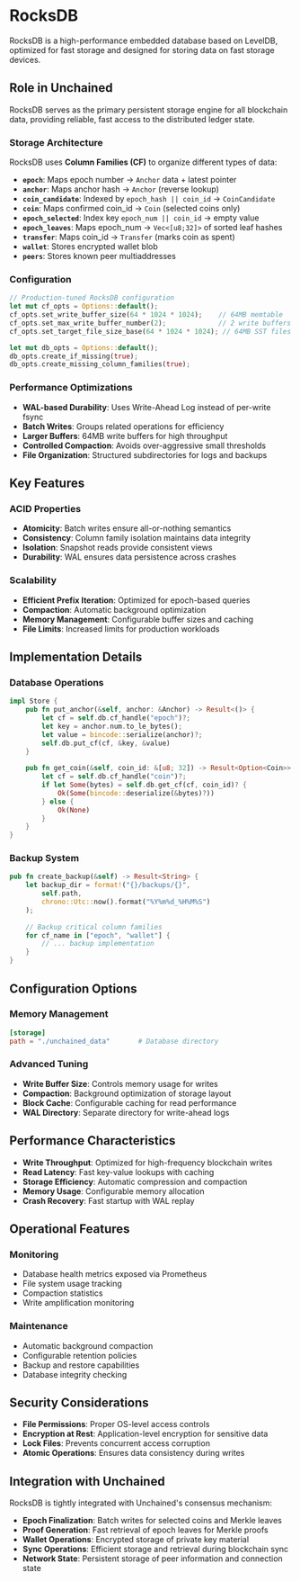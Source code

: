 # RocksDB

RocksDB is a high-performance embedded database based on LevelDB, optimized for fast storage and designed for storing data on fast storage devices.

## Role in Unchained

RocksDB serves as the primary persistent storage engine for all blockchain data, providing reliable, fast access to the distributed ledger state.

### Storage Architecture

RocksDB uses **Column Families (CF)** to organize different types of data:

- **`epoch`**: Maps epoch number → `Anchor` data + latest pointer
- **`anchor`**: Maps anchor hash → `Anchor` (reverse lookup)
- **`coin_candidate`**: Indexed by `epoch_hash || coin_id` → `CoinCandidate`
- **`coin`**: Maps confirmed coin_id → `Coin` (selected coins only)
- **`epoch_selected`**: Index key `epoch_num || coin_id` → empty value
- **`epoch_leaves`**: Maps epoch_num → `Vec<[u8;32]>` of sorted leaf hashes
- **`transfer`**: Maps coin_id → `Transfer` (marks coin as spent)
- **`wallet`**: Stores encrypted wallet blob
- **`peers`**: Stores known peer multiaddresses

### Configuration

```rust
// Production-tuned RocksDB configuration
let mut cf_opts = Options::default();
cf_opts.set_write_buffer_size(64 * 1024 * 1024);    // 64MB memtable
cf_opts.set_max_write_buffer_number(2);             // 2 write buffers
cf_opts.set_target_file_size_base(64 * 1024 * 1024); // 64MB SST files

let mut db_opts = Options::default();
db_opts.create_if_missing(true);
db_opts.create_missing_column_families(true);
```

### Performance Optimizations

- **WAL-based Durability**: Uses Write-Ahead Log instead of per-write fsync
- **Batch Writes**: Groups related operations for efficiency
- **Larger Buffers**: 64MB write buffers for high throughput
- **Controlled Compaction**: Avoids over-aggressive small thresholds
- **File Organization**: Structured subdirectories for logs and backups

## Key Features

### ACID Properties
- **Atomicity**: Batch writes ensure all-or-nothing semantics
- **Consistency**: Column family isolation maintains data integrity
- **Isolation**: Snapshot reads provide consistent views
- **Durability**: WAL ensures data persistence across crashes

### Scalability
- **Efficient Prefix Iteration**: Optimized for epoch-based queries
- **Compaction**: Automatic background optimization
- **Memory Management**: Configurable buffer sizes and caching
- **File Limits**: Increased limits for production workloads

## Implementation Details

### Database Operations

```rust
impl Store {
    pub fn put_anchor(&self, anchor: &Anchor) -> Result<()> {
        let cf = self.db.cf_handle("epoch")?;
        let key = anchor.num.to_le_bytes();
        let value = bincode::serialize(anchor)?;
        self.db.put_cf(cf, &key, &value)
    }
    
    pub fn get_coin(&self, coin_id: &[u8; 32]) -> Result<Option<Coin>> {
        let cf = self.db.cf_handle("coin")?;
        if let Some(bytes) = self.db.get_cf(cf, coin_id)? {
            Ok(Some(bincode::deserialize(&bytes)?))
        } else {
            Ok(None)
        }
    }
}
```

### Backup System

```rust
pub fn create_backup(&self) -> Result<String> {
    let backup_dir = format!("{}/backups/{}", 
        self.path, 
        chrono::Utc::now().format("%Y%m%d_%H%M%S")
    );
    
    // Backup critical column families
    for cf_name in ["epoch", "wallet"] {
        // ... backup implementation
    }
}
```

## Configuration Options

### Memory Management
```toml
[storage]
path = "./unchained_data"       # Database directory
```

### Advanced Tuning
- **Write Buffer Size**: Controls memory usage for writes
- **Compaction**: Background optimization of storage layout  
- **Block Cache**: Configurable caching for read performance
- **WAL Directory**: Separate directory for write-ahead logs

## Performance Characteristics

- **Write Throughput**: Optimized for high-frequency blockchain writes
- **Read Latency**: Fast key-value lookups with caching
- **Storage Efficiency**: Automatic compression and compaction
- **Memory Usage**: Configurable memory allocation
- **Crash Recovery**: Fast startup with WAL replay

## Operational Features

### Monitoring
- Database health metrics exposed via Prometheus
- File system usage tracking
- Compaction statistics
- Write amplification monitoring

### Maintenance
- Automatic background compaction
- Configurable retention policies
- Backup and restore capabilities
- Database integrity checking

## Security Considerations

- **File Permissions**: Proper OS-level access controls
- **Encryption at Rest**: Application-level encryption for sensitive data
- **Lock Files**: Prevents concurrent access corruption
- **Atomic Operations**: Ensures data consistency during writes

## Integration with Unchained

RocksDB is tightly integrated with Unchained's consensus mechanism:

- **Epoch Finalization**: Batch writes for selected coins and Merkle leaves
- **Proof Generation**: Fast retrieval of epoch leaves for Merkle proofs
- **Wallet Operations**: Encrypted storage of private key material
- **Sync Operations**: Efficient storage and retrieval during blockchain sync
- **Network State**: Persistent storage of peer information and connection state